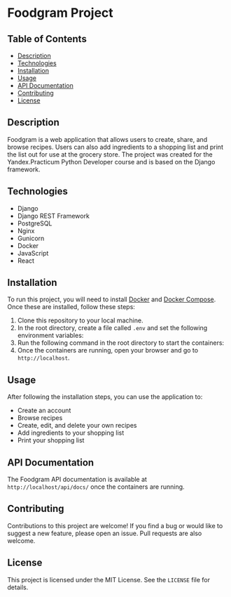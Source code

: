 # Foodgram Project

## Table of Contents
* [Description](#description)
* [Technologies](#technologies)
* [Installation](#installation)
* [Usage](#usage)
* [API Documentation](#api-documentation)
* [Contributing](#contributing)
* [License](#license)

## Description
Foodgram is a web application that allows users to create, share, and browse recipes. Users can also add ingredients to a shopping list and print the list out for use at the grocery store. The project was created for the Yandex.Practicum Python Developer course and is based on the Django framework.

## Technologies
* Django
* Django REST Framework
* PostgreSQL
* Nginx
* Gunicorn
* Docker
* JavaScript
* React

## Installation
To run this project, you will need to install [Docker](https://docs.docker.com/engine/install/) and [Docker Compose](https://docs.docker.com/compose/install/). Once these are installed, follow these steps:

1. Clone this repository to your local machine.
2. In the root directory, create a file called `.env` and set the following environment variables:
3. Run the following command in the root directory to start the containers:
4. Once the containers are running, open your browser and go to `http://localhost`.

## Usage
After following the installation steps, you can use the application to:

* Create an account
* Browse recipes
* Create, edit, and delete your own recipes
* Add ingredients to your shopping list
* Print your shopping list

## API Documentation
The Foodgram API documentation is available at `http://localhost/api/docs/` once the containers are running.

## Contributing
Contributions to this project are welcome! If you find a bug or would like to suggest a new feature, please open an issue. Pull requests are also welcome.

## License
This project is licensed under the MIT License. See the `LICENSE` file for details.
